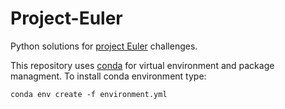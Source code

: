 Project-Euler
=======================
Python solutions for [project Euler](https://projecteuler.net) challenges.

This repository uses [conda](https://conda.io) for virtual environment and package managment. To install conda environment type:

```
conda env create -f environment.yml
```
